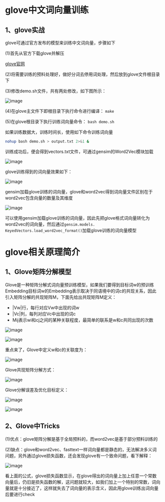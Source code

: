 glove中文词向量训练
================

1、glove实战
----------

glove可通过官方发布的模型来训练中文词向量，步骤如下<br>

(1)首先从官方下载glove并解压<br>

[glove官网](https://github.com/stanfordnlp/GloVe)

(2)将需要训练的预料处理好，做好分词去停用词处理，然后放到glove文件根目录下<br>

(3)修改demo.sh文件，共有两处修改，如下图所示：

![image](https://github.com/zlsdu/Word-Embedding/blob/master/phone/glove1.png)

(4)在glove主文件下即根目录下执行命令进行编译： `make` <br>

(5)在glove根目录下执行训练词向量命令： `bash demo.sh`  <br> 

如果训练数据大，训练时间长，使用如下命令训练词向量<br>

```Bash
nohup bash demo.sh > output.txt 2>&1 &
```

训练成功后，便会得到vectors.txt文件，可通过gensim的Word2Vec模块加载

![image](https://github.com/zlsdu/Word-Embedding/blob/master/phone/glove2.png)

glove训练得到的词向量效果如下：

![image](https://github.com/zlsdu/Word-Embedding/blob/master/phone/glove3.png)

gensim加载glove训练的词向量，glove和word2vec得到词向量文件区别在于word2vec包含向量的数量及其维度<br>

![image](https://github.com/zlsdu/Word-Embedding/blob/master/phone/glove4.png)

可以使用gensim加载glove训练的词向量，因此先把glove格式词向量转化为word2vec的词向量，然后通过`gensim.models. KeyedVectors.load_word2vec_format()`加载glove训练的词向量模型


glove相关原理简介
================

1、Glove矩阵分解模型
-------------
Glove是一种矩阵分解式词向量预训练模型，如果我们要得到目标词w的预训练Embedding目标词w的Embedding表示取决于同语境中的词c的共现关系，因此引入矩阵分解的共现矩阵M，下面先给出共现矩阵M定义：<br>
* |Vw|行，每行对应Vw中出现的词w<br>
* |Vc|列，每列对应Vc中出现的词c<br>
* Mij表示wi和cj之间的某种关联程度，最简单的联系是w和c共同出现的次数<br>

![image](https://github.com/zlsdu/Word-Embedding/blob/master/phone/glove5.png)

![image](https://github.com/zlsdu/Word-Embedding/blob/master/phone/glove6.png)

重点来了，Glove中定义w和c的关联度为：<br>

![image](https://github.com/zlsdu/Word-Embedding/blob/master/phone/glove7.png)

Glove共现矩阵分解方式：<br>

![image](https://github.com/zlsdu/Word-Embedding/blob/master/phone/glove8.png)

Glove分解误差及优化目标定义：<br>

![image](https://github.com/zlsdu/Word-Embedding/blob/master/phone/glove9.png)

![image](https://github.com/zlsdu/Word-Embedding/blob/master/phone/glove10.png)


2、Glove中Tricks
-------------
(1)优点：glove矩阵分解是基于全局预料的，而word2vec是基于部分预料训练的<br>

(2)缺点：glove和word2vec、fasttext一样词向量都是静态的，无法解决多义词问题，另外通过glove损失函数，还会发现glove有一个致命问题，看下解释：<br>

![image](https://github.com/zlsdu/Word-Embedding/blob/master/phone/glove11.png)

看上面的公式，glove损失函数显示，在glove得出的词向量上加上任意一个常数向量后，仍旧是损失函数的解，这问题就较大，如我们加上一个特别的常数，词向量就是十分接近了，这样就失去了词向量的表示含义，因此用glove训练出词向量后要进行check

